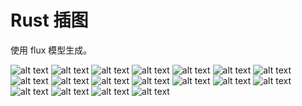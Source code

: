 # Rust 插图

使用 flux 模型生成。

![alt text](flux-rust1.jpg) ![alt text](flux-rust2.jpg) ![alt text](flux-rust3.jpg) ![alt text](flux-rust4.jpg) ![alt text](flux-rust5.jpg) ![alt text](flux-rust6.webp) ![alt text](flux-rust7.jpg) ![alt text](flux-rust10.jpg) ![alt text](flux-rust16.jpg) ![alt text](flux-rust17.jpg) ![alt text](flux-rust18.jpg) ![alt text](flux-rust19.jpg) ![alt text](flux-rust20.jpg) ![alt text](flux-rust21.jpg) ![alt text](flux-rust22.jpg) ![alt text](flux-rust23.jpg) ![alt text](flux-rust24.jpg) ![alt text](flux-rust25.jpg)

